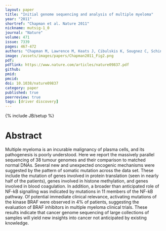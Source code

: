 ```yaml
---
layout: paper
title: "Initial genome sequencing and analysis of multiple myeloma"
year: "2011"
shortref: "Chapman et al. Nature 2011"
nickname: mutsig-1_0
journal: "Nature"
volume: 471
issue: 7339
pages: 467-472
authors: "Chapman M, Lawrence M, Keats J, Cibulskis K, Sougnez C, Schinzel A, Harview C, Brunet JP, Ahmann G, Adli M, Anderson K, Ardlie K, Auclair D, Baker A Bergsagel PL, Bernstein B, [...], Carpten J, Trent J, Hahn W, Garraway L, Meyersen M, Lander ES, Getz G, Golub TR"
image: /assets/images/papers/Chapman2011_Fig2.png
pdf:
pdflink: https://www.nature.com/articles/nature09837.pdf 
github:
pmid:
pmcid: 
doi: 10.1038/nature09837
category: paper
published: true
peerreview: true
tags: [driver discovery]
---
```

{% include JB/setup %}

# Abstract

Multiple myeloma is an incurable malignancy of plasma cells, and its pathogenesis is poorly understood. Here we report
the massively parallel sequencing of 38 tumour genomes and their comparison to matched normal DNAs. Several new
and unexpected oncogenic mechanisms were suggested by the pattern of somatic mutation across the data set. These
include the mutation of genes involved in protein translation (seen in nearly half of the patients), genes involved in
histone methylation, and genes involved in blood coagulation. In addition, a broader than anticipated role of NF-kB
signalling was indicated by mutations in 11 members of the NF-kB pathway. Of potential immediate clinical relevance,
activating mutations of the kinase BRAF were observed in 4% of patients, suggesting the evaluation of BRAF inhibitors in
multiple myeloma clinical trials. These results indicate that cancer genome sequencing of large collections of samples will
yield new insights into cancer not anticipated by existing knowledge.